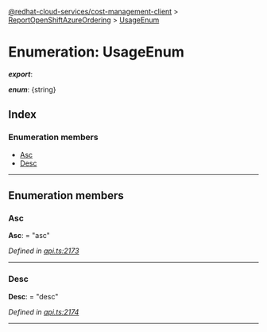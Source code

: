 [@redhat-cloud-services/cost-management-client](../README.md) > [ReportOpenShiftAzureOrdering](../modules/reportopenshiftazureordering.md) > [UsageEnum](../enums/reportopenshiftazureordering.usageenum.md)

# Enumeration: UsageEnum

*__export__*: 

*__enum__*: {string}

## Index

### Enumeration members

* [Asc](reportopenshiftazureordering.usageenum.md#asc)
* [Desc](reportopenshiftazureordering.usageenum.md#desc)

---

## Enumeration members

<a id="asc"></a>

###  Asc

**Asc**:  = "asc"

*Defined in [api.ts:2173](https://github.com/karelhala/javascript-clients/blob/master/packages/cost-management/api.ts#L2173)*

___
<a id="desc"></a>

###  Desc

**Desc**:  = "desc"

*Defined in [api.ts:2174](https://github.com/karelhala/javascript-clients/blob/master/packages/cost-management/api.ts#L2174)*

___


